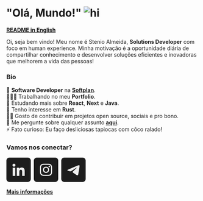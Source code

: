 <h1><strong>"Olá, Mundo!"</strong> <img src="https://user-images.githubusercontent.com/1303154/88677602-1635ba80-d120-11ea-84d8-d263ba5fc3c0.gif" width="24px" alt="hi"></h1>

[**README in English**][lang-english]

Oi, seja bem vindo! Meu nome é Stenio Almeida, **Solutions Developer** com foco em human experience. Minha motivação é a oportunidade diária de compartilhar conhecimento e desenvolver soluções eficientes e inovadoras que melhorem a vida das pessoas!

### **Bio**

💼 **Software Developer** na [**Softplan**][softplan].<br>
👨🏻‍💻 Trabalhando no meu **Portfolio**.<br>
🌱 Estudando mais sobre **React**, **Next** e **Java**.<br/>
🧐 Tenho interesse em **Rust**.<br/>
🤝🏼 Gosto de contribuir em projetos open source, sociais e pro bono.<br/>
💬 Me pergunte sobre qualquer assunto [**aqui**][telegram].<br/>
⚡ Fato curioso: Eu faço desliciosas tapiocas com côco ralado!

### **Vamos nos conectar?**

[<img src="./etc/assets/social-linkedin.svg" alt="Linkedin" />][linkedin]&nbsp;
[<img src="./etc/assets/social-instagram.svg" alt="Instagram" />][instagram]&nbsp;
[<img src="./etc/assets/social-telegram.svg" alt="Telegram" />][telegram]

[**Mais informações**]()

<!-- links -->

[linkedin]: https://linkedin.com/in/stenioas/
[instagram]: https://instagram.com/stenioas/
[telegram]: https://t.me/stenioas/
[gmail]: mailto:stenioas@gmail.com
[softplan]: https://softplan.com.br/
[lang-english]: ./README.en.md
